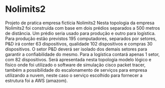 # Nolimits2


  Projeto de pratica empresa fictícia Nolimits2 
  Nesta topologia da empresa Nolimits2 foi construída com base em dois prédios separados a 500 metros de distância. Um prédio seria usado para produção e outro para logística.
Para produção estão previstos 195 computadores, separados por setores, P&D irá conter 63 dispositivos, qualidade 102 dispositivos e compras 30 dispositivos.
  O setor P&D deverá ser isolado dos demais setores para garantir a confiabilidade do mesmo. Para a logística contará apenas 1 setor, com 82 dispositivos. 
  Será apresentada nesta topologia modelo lógico e físico onde foi utilizado o software de simulação cisco packet tracer, também a possibilidade do escalonamento de serviços 
para empresa utilizando a nuvem, neste caso o serviço escolhido para fornecer a estrutura foi a AWS (amazom). 
